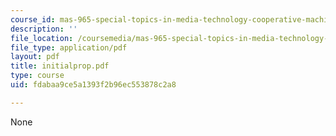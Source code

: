 ```yaml
---
course_id: mas-965-special-topics-in-media-technology-cooperative-machines-fall-2003
description: ''
file_location: /coursemedia/mas-965-special-topics-in-media-technology-cooperative-machines-fall-2003/fdabaa9ce5a1393f2b96ec553878c2a8_initialprop.pdf
file_type: application/pdf
layout: pdf
title: initialprop.pdf
type: course
uid: fdabaa9ce5a1393f2b96ec553878c2a8

---
```

None
